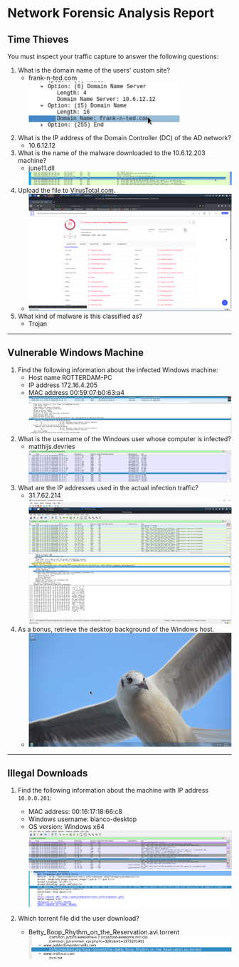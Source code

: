 # Network Forensic Analysis Report

## Time Thieves 
You must inspect your traffic capture to answer the following questions:

1. What is the domain name of the users' custom site?
    - frank-n-ted.com <br>
    ![franknted](Images/frank-n-ted.png)
2. What is the IP address of the Domain Controller (DC) of the AD network?
    - 10.6.12.12
3. What is the name of the malware downloaded to the 10.6.12.203 machine?
    - june11.dll <br>
    ![june11.dll file](Images/june11.png)
4. Upload the file to [VirusTotal.com](https://www.virustotal.com/gui/).
    - ![VirusTotal upload](Images/virustotal.png)
5. What kind of malware is this classified as?
    - Trojan
    
---

## Vulnerable Windows Machine

1. Find the following information about the infected Windows machine:
    - Host name ROTTERDAM-PC
    - IP address 172.16.4.205
    - MAC address 00:59:07:b0:63:a4 <br>
    ![IP and MAC](Images/IPMAC.png)
2. What is the username of the Windows user whose computer is infected?
    - matthijs.devries <br>
    ![username](Images/matthijs.devries.png)
3. What are the IP addresses used in the actual infection traffic?
    - 31.7.62.214 <br>
    ![infected traffic](Images/infectedtraffic.png)
4. As a bonus, retrieve the desktop background of the Windows host.
    - ![desktop background](Images/desktop.png)

---

## Illegal Downloads

1. Find the following information about the machine with IP address `10.0.0.201`:
    - MAC address: 00:16:17:18:66:c8
    - Windows username: blanco-desktop
    - OS version: Windows x64 <br>
    ![username and MAC address](Images/username-blanco-desktop.png) <br>
    ![user agent](Images/useragent.png)

2. Which torrent file did the user download?
    - Betty_Boop_Rhythm_on_the_Reservation.avi.torrent <br>
    ![torrent file](Images/torrent_file.png)